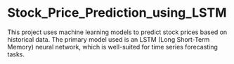 # Stock_Price_Prediction_using_LSTM
This project uses machine learning models to predict stock prices based on historical data. The primary model used is an LSTM (Long Short-Term Memory) neural network, which is well-suited for time series forecasting tasks.
